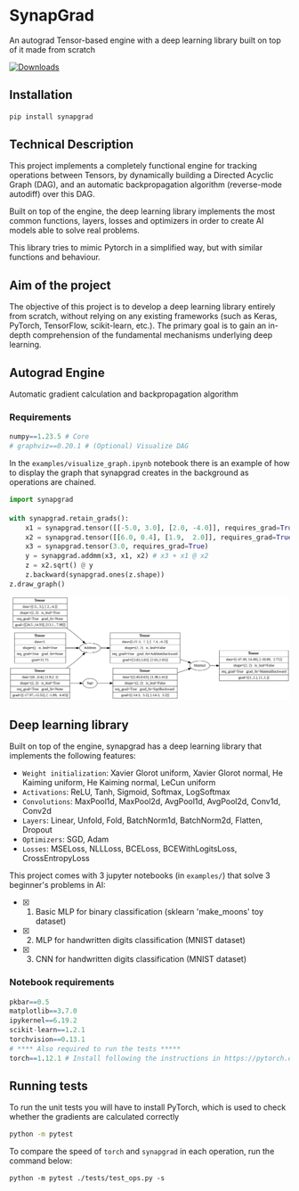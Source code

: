 #  SynapGrad

An autograd Tensor-based engine with a deep learning library built on top of it made from scratch

[![Downloads](https://static.pepy.tech/personalized-badge/synapgrad?period=total&units=international_system&left_color=black&right_color=blue&left_text=Downloads)](https://pepy.tech/project/synapgrad)

## Installation
```bash
pip install synapgrad
```

## Technical Description
This project implements a completely functional engine for tracking operations between Tensors, by dynamically building a Directed Acyclic Graph (DAG), and an automatic backpropagation algorithm (reverse-mode autodiff) over this DAG.

Built on top of the engine, the deep learning library implements the most common functions, layers, losses and optimizers in order to create AI models able to solve real problems.

This library tries to mimic Pytorch in a simplified way, but with similar functions and behaviour. 

## Aim of the project
The objective of this project is to develop a deep learning library entirely from scratch, without relying on any existing frameworks (such as Keras, PyTorch, TensorFlow, scikit-learn, etc.). The primary goal is to gain an in-depth comprehension of the fundamental mechanisms underlying deep learning.

## Autograd Engine
Automatic gradient calculation and backpropagation algorithm

### Requirements
```r
numpy==1.23.5 # Core
# graphviz==0.20.1 # (Optional) Visualize DAG
```

In the `examples/visualize_graph.ipynb` notebook there is an example of how to display the graph that synapgrad creates in the background as operations are chained.

```python
import synapgrad

with synapgrad.retain_grads():
    x1 = synapgrad.tensor([[-5.0, 3.0], [2.0, -4.0]], requires_grad=True)
    x2 = synapgrad.tensor([[6.0, 0.4], [1.9,  2.0]], requires_grad=True)
    x3 = synapgrad.tensor(3.0, requires_grad=True)
    y = synapgrad.addmm(x3, x1, x2) # x3 + x1 @ x2
    z = x2.sqrt() @ y
    z.backward(synapgrad.ones(z.shape))
z.draw_graph()
```
![Graph Image](/.github/graph_example.svg)

## Deep learning library
Built on top of the engine, synapgrad has a deep learning library that implements the following features:

- `Weight initialization`: Xavier Glorot uniform, Xavier Glorot normal, He Kaiming uniform, He Kaiming normal, LeCun uniform
- `Activations`: ReLU, Tanh, Sigmoid, Softmax, LogSoftmax
- `Convolutions`: MaxPool1d, MaxPool2d, AvgPool1d, AvgPool2d, Conv1d, Conv2d
- `Layers`: Linear, Unfold, Fold, BatchNorm1d, BatchNorm2d, Flatten, Dropout
- `Optimizers`: SGD, Adam
- `Losses`: MSELoss, NLLLoss, BCELoss, BCEWithLogitsLoss, CrossEntropyLoss


This project comes with 3 jupyter notebooks (in `examples/`) that solve 3 beginner's problems in AI:

- [x] 1. Basic MLP for binary classification (sklearn 'make_moons' toy dataset)
- [x] 2. MLP for handwritten digits classification (MNIST dataset) 
- [x] 3. CNN for handwritten digits classification (MNIST dataset)

### Notebook requirements
```r
pkbar==0.5
matplotlib==3.7.0
ipykernel==6.19.2
scikit-learn==1.2.1
torchvision==0.13.1
# **** Also required to run the tests *****
torch==1.12.1 # Install following the instructions in https://pytorch.org/
```

## Running tests
To run the unit tests you will have to install PyTorch, which is used to check whether the gradients are calculated correctly
```bash
python -m pytest
```
To compare the speed of `torch` and `synapgrad` in each operation, run the command below:
```
python -m pytest ./tests/test_ops.py -s
```
